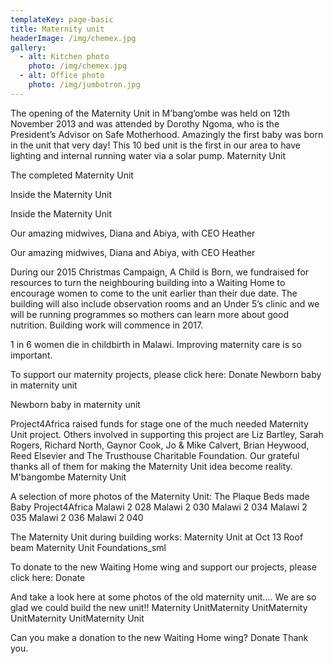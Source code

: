 ```yaml
---
templateKey: page-basic
title: Maternity unit
headerImage: /img/chemex.jpg
gallery:
  - alt: Kitchen photo
    photo: /img/chemex.jpg
  - alt: Office photo
    photo: /img/jumbotron.jpg
---
```


The opening of the Maternity Unit in M’bang’ombe was held on 12th November 2013 and was attended by Dorothy Ngoma, who is the President’s Advisor on Safe Motherhood. Amazingly the first baby was born in the unit that very day! This 10 bed unit is the first in our area to have lighting and internal running water via a solar pump.
Maternity Unit

The completed Maternity Unit

Inside the Maternity Unit

Inside the Maternity Unit

Our amazing midwives, Diana and Abiya, with CEO Heather

Our amazing midwives, Diana and Abiya, with CEO Heather

During our 2015 Christmas Campaign, A Child is Born, we fundraised for resources to turn the neighbouring building into a Waiting Home to encourage women to come to the unit earlier than their due date. The building will also include observation rooms and an Under 5’s clinic and we will be running programmes so mothers can learn more about good nutrition. Building work will commence in 2017.

1 in 6 women die in childbirth in Malawi. Improving maternity care is so important.

To support our maternity projects, please click here:
Donate
Newborn baby in maternity unit

Newborn baby in maternity unit

Project4Africa raised funds for stage one of the much needed Maternity Unit project. Others involved in supporting this project are Liz Bartley, Sarah Rogers, Richard North, Gaynor Cook, Jo & Mike Calvert, Brian Heywood, Reed Elsevier and The Trusthouse Charitable Foundation. Our grateful thanks all of them for making the Maternity Unit idea become reality.
M'bangombe Maternity Unit

A selection of more photos of the Maternity Unit:
The Plaque Beds made Baby Project4Africa Malawi 2 028 Malawi 2 030 Malawi 2 034 Malawi 2 035 Malawi 2 036 Malawi 2 040

The Maternity Unit during building works:
Maternity Unit at Oct 13 Roof beam Maternity Unit Foundations_sml

To donate to the new Waiting Home wing and support our projects, please click here:
Donate

And take a look here at some photos of the old maternity unit…. We are so glad we could build the new unit!!
Maternity UnitMaternity UnitMaternity UnitMaternity UnitMaternity Unit

Can you make a donation to the new Waiting Home wing?
Donate
Thank you.
